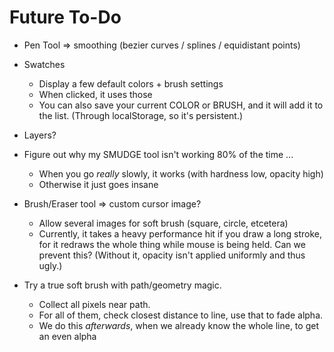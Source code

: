 # Future To-Do

* Pen Tool => smoothing (bezier curves / splines / equidistant points)

* Swatches
  * Display a few default colors + brush settings
  * When clicked, it uses those
  * You can also save your current COLOR or BRUSH, and it will add it to the list. (Through localStorage, so it's persistent.)

* Layers?

* Figure out why my SMUDGE tool isn't working 80% of the time ...
  * When you go _really_ slowly, it works (with hardness low, opacity high)
  * Otherwise it just goes insane

* Brush/Eraser tool => custom cursor image?
  * Allow several images for soft brush (square, circle, etcetera) 
  * Currently, it takes a heavy performance hit if you draw a long stroke, for it redraws the whole thing while mouse is being held. Can we prevent this? (Without it, opacity isn't applied uniformly and thus ugly.)

* Try a true soft brush with path/geometry magic.
  * Collect all pixels near path.
  * For all of them, check closest distance to line, use that to fade alpha.
  * We do this _afterwards_, when we already know the whole line, to get an even alpha